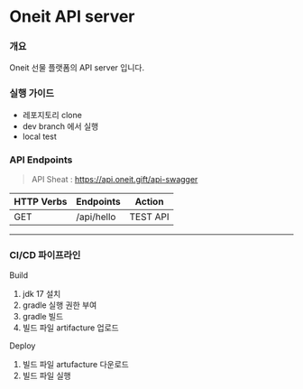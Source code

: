 # Oneit API server

### 개요
Oneit 선물 플랫폼의 API server 입니다.

### 실행 가이드
* 레포지토리 clone
* dev branch 에서 실행
* local test

### API Endpoints
> API Sheat : https://api.oneit.gift/api-swagger


| HTTP Verbs | Endpoints | Action |
| --- | --- | --- |
| GET | /api/hello | TEST API |

---
### CI/CD 파이프라인
Build
1. jdk 17 설치
2. gradle 실행 권한 부여
3. gradle 빌드
4. 빌드 파일 artifacture 업로드

Deploy
1. 빌드 파일 artufacture 다운로드
2. 빌드 파일 실행


